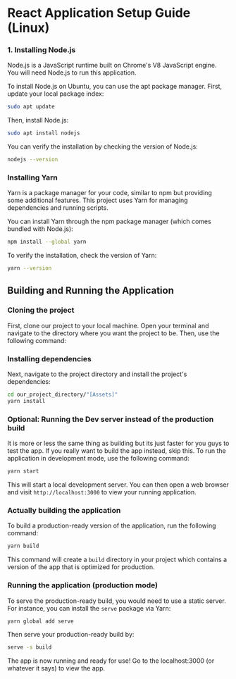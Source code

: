 # React Application Setup Guide (Linux)

### 1. Installing Node.js
Node.js is a JavaScript runtime built on Chrome's V8 JavaScript engine. You will need Node.js to run this application.

To install Node.js on Ubuntu, you can use the apt package manager. First, update your local package index:

```bash
sudo apt update
```

Then, install Node.js:

```bash
sudo apt install nodejs
```

You can verify the installation by checking the version of Node.js:

```bash
nodejs --version
```

### Installing Yarn
Yarn is a package manager for your code, similar to npm but providing some additional features. This project uses Yarn for managing dependencies and running scripts.

You can install Yarn through the npm package manager (which comes bundled with Node.js):

```bash
npm install --global yarn
```

To verify the installation, check the version of Yarn:

```bash
yarn --version
```

## Building and Running the Application

### Cloning the project
First, clone our project to your local machine. Open your terminal and navigate to the directory where you want the project to be. Then, use the following command:


### Installing dependencies
Next, navigate to the project directory and install the project's dependencies:

```bash
cd our_project_directory/"[Assets]"
yarn install
```

### Optional: Running the Dev server instead of the production build
It is more or less the same thing as building but its just faster for you guys to test the app.
If you really want to build the app instead, skip this.
To run the application in development mode, use the following command:

```bash
yarn start
```

This will start a local development server. You can then open a web browser and visit `http://localhost:3000` to view your running application.

### Actually building the application
To build a production-ready version of the application, run the following command:

```bash
yarn build
```

This command will create a `build` directory in your project which contains a version of the app that is optimized for production.

### Running the application (production mode)

To serve the production-ready build, you would need to use a static server. For instance, you can install the `serve` package via Yarn:

```bash
yarn global add serve
```

Then serve your production-ready build by:

```bash
serve -s build
```

The app is now running and ready for use!
Go to the localhost:3000 (or whatever it says) to view the app.
```
